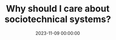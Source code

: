 ---
title: 'Why should I care about sociotechnical systems?'
description: >
 The craft of software design, architecture, and engineering is in constant change. Technology evolves, and our skills and practices evolve as well. How about the teams we are part of? And the organisations? The evolution at the team and organisation level is slower but more disruptive. Our brain likes routine, and it is hardwired that way. However, everything around us evolves.
 <br/><br/>
 How do all of those dimensions play together? How can we thrive in our craft? As software designers, architects or engineers, we should also be aware of the implications of technology changes in the teams and the organisation. We work in sociotechnical systems, and we create sociotechnical systems. It sounds like the movie Inception, doesn't it?
 <br/><br/>
 Join me in this talk, where I will share my insights on the skills needed to design sociotechnical systems and how we, as a community, can learn from each other.
conference: 'Fast Flow meetup'
type: 'talk'
location: 'Amsterdam, The Netherlands'
website: https://www.meetup.com/fast-flow/
slides: https://speakerdeck.com/joaoasrosa/why-should-i-care-about-sociotechnical-systems-at-fast-flow-meetup-2023
videoYoutube: 'Ig4tGSESHCo'
date: 2023-11-09 00:00:00
featured_image: '/images/speaking/2023-11-09-fastflowmeetup-why-should-i-care-about-sociotechnical-systems.webp'
---